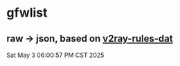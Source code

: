 # gfwlist
## raw -> json, based on [v2ray-rules-dat](https://github.com/Loyalsoldier/v2ray-rules-dat)
Sat May  3 06:00:57 PM CST 2025

